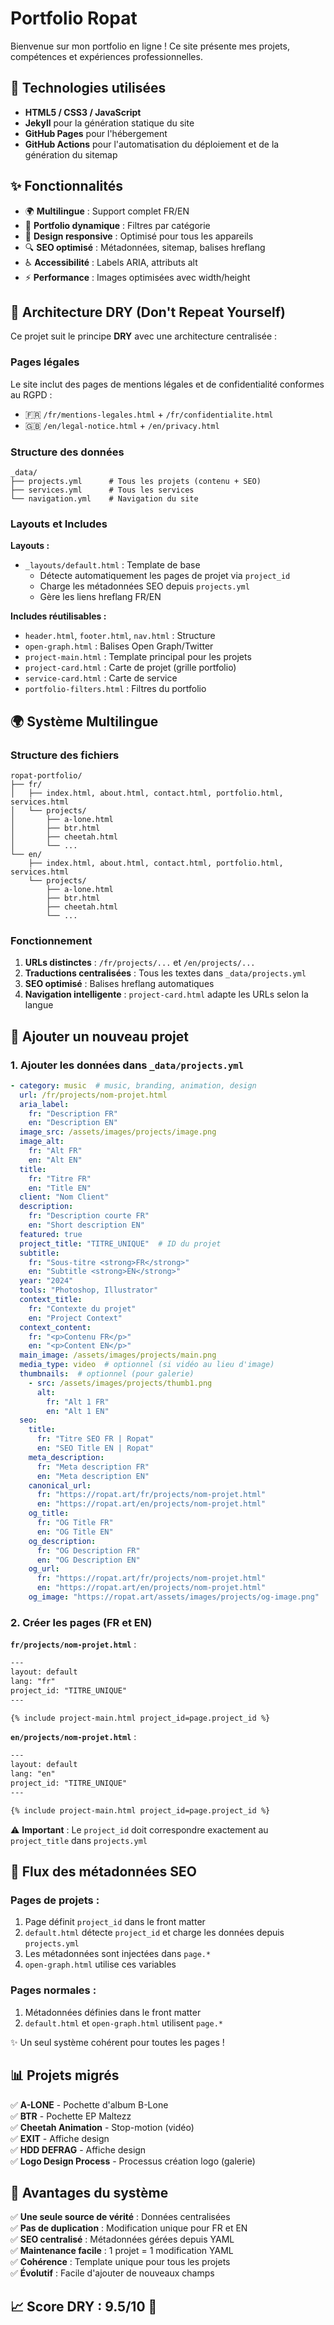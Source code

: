 # Portfolio Ropat

Bienvenue sur mon portfolio en ligne ! Ce site présente mes projets, compétences et expériences professionnelles.

## 🚀 Technologies utilisées

- **HTML5 / CSS3 / JavaScript**
- **Jekyll** pour la génération statique du site
- **GitHub Pages** pour l'hébergement
- **GitHub Actions** pour l'automatisation du déploiement et de la génération du sitemap

## ✨ Fonctionnalités

- 🌍 **Multilingue** : Support complet FR/EN
- 🎨 **Portfolio dynamique** : Filtres par catégorie
- 📱 **Design responsive** : Optimisé pour tous les appareils
- 🔍 **SEO optimisé** : Métadonnées, sitemap, balises hreflang
- ♿ **Accessibilité** : Labels ARIA, attributs alt
- ⚡ **Performance** : Images optimisées avec width/height

## 📁 Architecture DRY (Don't Repeat Yourself)

Ce projet suit le principe **DRY** avec une architecture centralisée :

### Pages légales

Le site inclut des pages de mentions légales et de confidentialité conformes au RGPD :
- 🇫🇷 `/fr/mentions-legales.html` + `/fr/confidentialite.html`
- 🇬🇧 `/en/legal-notice.html` + `/en/privacy.html`

### Structure des données

```
_data/
├── projects.yml      # Tous les projets (contenu + SEO)
├── services.yml      # Tous les services
└── navigation.yml    # Navigation du site
```

### Layouts et Includes

**Layouts :**
- `_layouts/default.html` : Template de base
  - Détecte automatiquement les pages de projet via `project_id`
  - Charge les métadonnées SEO depuis `projects.yml`
  - Gère les liens hreflang FR/EN

**Includes réutilisables :**
- `header.html`, `footer.html`, `nav.html` : Structure
- `open-graph.html` : Balises Open Graph/Twitter
- `project-main.html` : Template principal pour les projets
- `project-card.html` : Carte de projet (grille portfolio)
- `service-card.html` : Carte de service
- `portfolio-filters.html` : Filtres du portfolio

## 🌍 Système Multilingue

### Structure des fichiers

```
ropat-portfolio/
├── fr/
│   ├── index.html, about.html, contact.html, portfolio.html, services.html
│   └── projects/
│       ├── a-lone.html
│       ├── btr.html
│       ├── cheetah.html
│       └── ...
└── en/
    ├── index.html, about.html, contact.html, portfolio.html, services.html
    └── projects/
        ├── a-lone.html
        ├── btr.html
        ├── cheetah.html
        └── ...
```

### Fonctionnement

1. **URLs distinctes** : `/fr/projects/...` et `/en/projects/...`
2. **Traductions centralisées** : Tous les textes dans `_data/projects.yml`
3. **SEO optimisé** : Balises hreflang automatiques
4. **Navigation intelligente** : `project-card.html` adapte les URLs selon la langue

## 🎨 Ajouter un nouveau projet

### 1. Ajouter les données dans `_data/projects.yml`

```yaml
- category: music  # music, branding, animation, design
  url: /fr/projects/nom-projet.html
  aria_label: 
    fr: "Description FR"
    en: "Description EN"
  image_src: /assets/images/projects/image.png
  image_alt: 
    fr: "Alt FR"
    en: "Alt EN"
  title: 
    fr: "Titre FR"
    en: "Title EN"
  client: "Nom Client"
  description: 
    fr: "Description courte FR"
    en: "Short description EN"
  featured: true
  project_title: "TITRE_UNIQUE"  # ID du projet
  subtitle:
    fr: "Sous-titre <strong>FR</strong>"
    en: "Subtitle <strong>EN</strong>"
  year: "2024"
  tools: "Photoshop, Illustrator"
  context_title:
    fr: "Contexte du projet"
    en: "Project Context"
  context_content:
    fr: "<p>Contenu FR</p>"
    en: "<p>Content EN</p>"
  main_image: /assets/images/projects/main.png
  media_type: video  # optionnel (si vidéo au lieu d'image)
  thumbnails:  # optionnel (pour galerie)
    - src: /assets/images/projects/thumb1.png
      alt:
        fr: "Alt 1 FR"
        en: "Alt 1 EN"
  seo:
    title:
      fr: "Titre SEO FR | Ropat"
      en: "SEO Title EN | Ropat"
    meta_description:
      fr: "Meta description FR"
      en: "Meta description EN"
    canonical_url:
      fr: "https://ropat.art/fr/projects/nom-projet.html"
      en: "https://ropat.art/en/projects/nom-projet.html"
    og_title:
      fr: "OG Title FR"
      en: "OG Title EN"
    og_description:
      fr: "OG Description FR"
      en: "OG Description EN"
    og_url:
      fr: "https://ropat.art/fr/projects/nom-projet.html"
      en: "https://ropat.art/en/projects/nom-projet.html"
    og_image: "https://ropat.art/assets/images/projects/og-image.png"
```

### 2. Créer les pages (FR et EN)

**`fr/projects/nom-projet.html`** :
```html
---
layout: default
lang: "fr"
project_id: "TITRE_UNIQUE"
---

{% include project-main.html project_id=page.project_id %}
```

**`en/projects/nom-projet.html`** :
```html
---
layout: default
lang: "en"
project_id: "TITRE_UNIQUE"
---

{% include project-main.html project_id=page.project_id %}
```

⚠️ **Important** : Le `project_id` doit correspondre exactement au `project_title` dans `projects.yml`

## 🔄 Flux des métadonnées SEO

### Pages de projets :
1. Page définit `project_id` dans le front matter
2. `default.html` détecte `project_id` et charge les données depuis `projects.yml`
3. Les métadonnées sont injectées dans `page.*`
4. `open-graph.html` utilise ces variables

### Pages normales :
1. Métadonnées définies dans le front matter
2. `default.html` et `open-graph.html` utilisent `page.*`

✨ Un seul système cohérent pour toutes les pages !

## 📊 Projets migrés

✅ **A-LONE** - Pochette d'album B-Lone  
✅ **BTR** - Pochette EP Maltezz  
✅ **Cheetah Animation** - Stop-motion (vidéo)  
✅ **EXIT** - Affiche design  
✅ **HDD DEFRAG** - Affiche design  
✅ **Logo Design Process** - Processus création logo (galerie)

## 🎯 Avantages du système

✅ **Une seule source de vérité** : Données centralisées  
✅ **Pas de duplication** : Modification unique pour FR et EN  
✅ **SEO centralisé** : Métadonnées gérées depuis YAML  
✅ **Maintenance facile** : 1 projet = 1 modification YAML  
✅ **Cohérence** : Template unique pour tous les projets  
✅ **Évolutif** : Facile d'ajouter de nouveaux champs

## 📈 Score DRY : 9.5/10 🎉